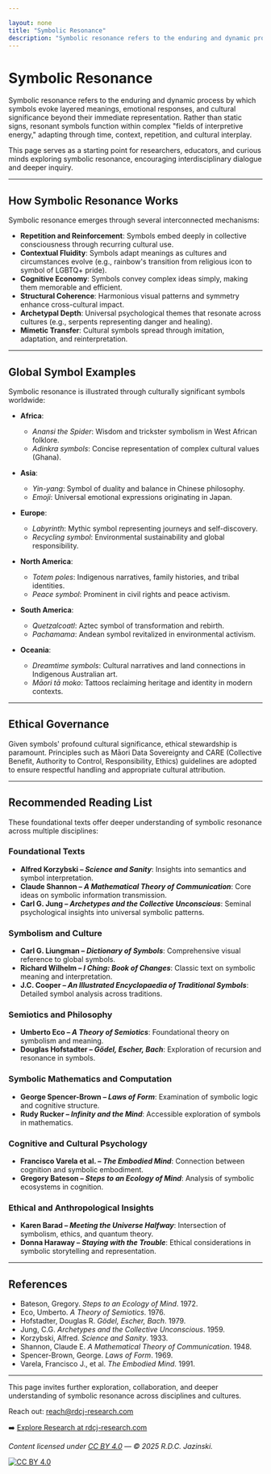```yaml
---

layout: none
title: "Symbolic Resonance"
description: "Symbolic resonance refers to the enduring and dynamic process by which symbols evoke layered meanings, emotional responses, and cultural significance beyond their immediate representation."
---
```


<link rel="stylesheet" href="style.css">

<!-- Favicon and App Icons -->

<link rel="apple-touch-icon" sizes="180x180" href="apple-touch-icon.png">
<link rel="icon" type="image/png" sizes="32x32" href="favicon-32x32.png">
<link rel="icon" type="image/png" sizes="16x16" href="favicon-16x16.png">
<link rel="manifest" href="site.webmanifest">
<link rel="shortcut icon" href="favicon.ico">

# Symbolic Resonance

Symbolic resonance refers to the enduring and dynamic process by which symbols evoke layered meanings, emotional responses, and cultural significance beyond their immediate representation. Rather than static signs, resonant symbols function within complex "fields of interpretive energy," adapting through time, context, repetition, and cultural interplay.

This page serves as a starting point for researchers, educators, and curious minds exploring symbolic resonance, encouraging interdisciplinary dialogue and deeper inquiry.

---

## How Symbolic Resonance Works

Symbolic resonance emerges through several interconnected mechanisms:

* **Repetition and Reinforcement**: Symbols embed deeply in collective consciousness through recurring cultural use.
* **Contextual Fluidity**: Symbols adapt meanings as cultures and circumstances evolve (e.g., rainbow's transition from religious icon to symbol of LGBTQ+ pride).
* **Cognitive Economy**: Symbols convey complex ideas simply, making them memorable and efficient.
* **Structural Coherence**: Harmonious visual patterns and symmetry enhance cross-cultural impact.
* **Archetypal Depth**: Universal psychological themes that resonate across cultures (e.g., serpents representing danger and healing).
* **Mimetic Transfer**: Cultural symbols spread through imitation, adaptation, and reinterpretation.

---

## Global Symbol Examples

Symbolic resonance is illustrated through culturally significant symbols worldwide:

* **Africa**:

  * *Anansi the Spider*: Wisdom and trickster symbolism in West African folklore.
  * *Adinkra symbols*: Concise representation of complex cultural values (Ghana).

* **Asia**:

  * *Yin-yang*: Symbol of duality and balance in Chinese philosophy.
  * *Emoji*: Universal emotional expressions originating in Japan.

* **Europe**:

  * *Labyrinth*: Mythic symbol representing journeys and self-discovery.
  * *Recycling symbol*: Environmental sustainability and global responsibility.

* **North America**:

  * *Totem poles*: Indigenous narratives, family histories, and tribal identities.
  * *Peace symbol*: Prominent in civil rights and peace activism.

* **South America**:

  * *Quetzalcoatl*: Aztec symbol of transformation and rebirth.
  * *Pachamama*: Andean symbol revitalized in environmental activism.

* **Oceania**:

  * *Dreamtime symbols*: Cultural narratives and land connections in Indigenous Australian art.
  * *Māori tā moko*: Tattoos reclaiming heritage and identity in modern contexts.

---

## Ethical Governance

Given symbols' profound cultural significance, ethical stewardship is paramount. Principles such as Māori Data Sovereignty and CARE (Collective Benefit, Authority to Control, Responsibility, Ethics) guidelines are adopted to ensure respectful handling and appropriate cultural attribution.

---

## Recommended Reading List

These foundational texts offer deeper understanding of symbolic resonance across multiple disciplines:

### Foundational Texts

* **Alfred Korzybski – *Science and Sanity***: Insights into semantics and symbol interpretation.
* **Claude Shannon – *A Mathematical Theory of Communication***: Core ideas on symbolic information transmission.
* **Carl G. Jung – *Archetypes and the Collective Unconscious***: Seminal psychological insights into universal symbolic patterns.

### Symbolism and Culture

* **Carl G. Liungman – *Dictionary of Symbols***: Comprehensive visual reference to global symbols.
* **Richard Wilhelm – *I Ching: Book of Changes***: Classic text on symbolic meaning and interpretation.
* **J.C. Cooper – *An Illustrated Encyclopaedia of Traditional Symbols***: Detailed symbol analysis across traditions.

### Semiotics and Philosophy

* **Umberto Eco – *A Theory of Semiotics***: Foundational theory on symbolism and meaning.
* **Douglas Hofstadter – *Gödel, Escher, Bach***: Exploration of recursion and resonance in symbols.

### Symbolic Mathematics and Computation

* **George Spencer-Brown – *Laws of Form***: Examination of symbolic logic and cognitive structure.
* **Rudy Rucker – *Infinity and the Mind***: Accessible exploration of symbols in mathematics.

### Cognitive and Cultural Psychology

* **Francisco Varela et al. – *The Embodied Mind***: Connection between cognition and symbolic embodiment.
* **Gregory Bateson – *Steps to an Ecology of Mind***: Analysis of symbolic ecosystems in cognition.

### Ethical and Anthropological Insights

* **Karen Barad – *Meeting the Universe Halfway***: Intersection of symbolism, ethics, and quantum theory.
* **Donna Haraway – *Staying with the Trouble***: Ethical considerations in symbolic storytelling and representation.

---

## References

* Bateson, Gregory. *Steps to an Ecology of Mind*. 1972.
* Eco, Umberto. *A Theory of Semiotics*. 1976.
* Hofstadter, Douglas R. *Gödel, Escher, Bach*. 1979.
* Jung, C.G. *Archetypes and the Collective Unconscious*. 1959.
* Korzybski, Alfred. *Science and Sanity*. 1933.
* Shannon, Claude E. *A Mathematical Theory of Communication*. 1948.
* Spencer-Brown, George. *Laws of Form*. 1969.
* Varela, Francisco J., et al. *The Embodied Mind*. 1991.

---

This page invites further exploration, collaboration, and deeper understanding of symbolic resonance across disciplines and cultures.


Reach out: [reach@rdcj-research.com](mailto:reach@rdcj-research.com) 

➡️ [Explore Research at rdcj-research.com](https://www.rdcj-research.com)

*Content licensed under [CC BY 4.0](https://creativecommons.org/licenses/by/4.0/) — © 2025 R.D.C. Jazinski.*

[![CC BY 4.0](https://licensebuttons.net/l/by/4.0/88x31.png)](https://creativecommons.org/licenses/by/4.0/)


